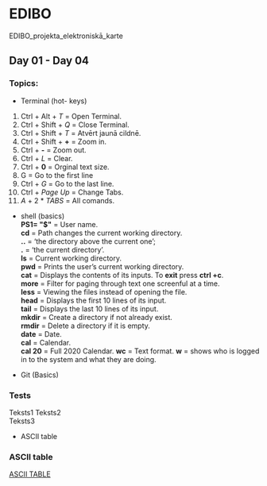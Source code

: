 # EDIBO
EDIBO_projekta_elektroniskā_karte
## Day 01 - Day 04
### Topics:
- Terminal (hot- keys)
1. Ctrl +  Alt  + *T*     = Open Terminal.
2. Ctrl + Shift + *Q*     = Close Terminal.
3. Ctrl + Shift + *T*     = Atvērt jaunā cildnē.
4. Ctrl + Shift + **+**   = Zoom in.
5. Ctrl + **-**           =  Zoom out.
6. Ctrl +  *L*            =  Clear.
7. Ctrl + **0**           =  Orginal text size.
9. G                      =  Go to the first line
10. Ctrl + *G*            =  Go to the last line. 
11. Ctrl + *Page Up*      =  Change Tabs.
12. *A*  + 2 * *TABS*     =  All comands.
- shell (basics)  
**PS1= "$"** = User name.  
**cd**       = Path changes the current working directory.  
**..**       = 
‘the directory above the current one’;   
**.**        = ‘the current directory’.  
**ls**       = Current working directory.  
**pwd**      = Prints the user’s current working directory.  
**cat**      = Displays the contents of its inputs. To **exit** press **ctrl +c**.    
**more**     = Filter for paging through text one screenful at a time.  
**less**     = Viewing the files instead of opening the file.  
**head**     = Displays the first 10 lines of its input.  
**tail**     = Displays the last 10 lines of its input.  
**mkdir**    = Create a directory if not already exist.  
**rmdir**    = Delete a directory if it is empty.  
**date**     = Date.  
**cal**      = Calendar.  
**cal 20**   = Full 2020 Calendar.
**wc**        = Text format. 
**w**        = shows who is logged in to the system and what they are doing.

- Git (Basics)
### Tests
Teksts1
Teksts2  
Teksts3
- ASCII table
### ASCII table
[ASCII TABLE ](https://www.gammon.com.au/unicode/EBCDIC.svg.png)


